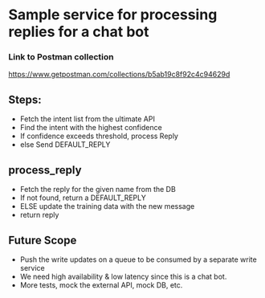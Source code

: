 # Sample service for processing replies for a chat bot

### Link to Postman collection
https://www.getpostman.com/collections/b5ab19c8f92c4c94629d

## Steps:
- Fetch the intent list from the ultimate API
- Find the intent with the highest confidence
- If confidence exceeds threshold, process Reply
- else Send DEFAULT_REPLY

## process_reply
- Fetch the reply for the given name from the DB
- If not found, return a DEFAULT_REPLY
- ELSE update the training data with the new message
- return reply

## Future Scope
- Push the write updates on a queue to be consumed by a separate write service
- We need high availability & low latency since this is a chat bot.
- More tests, mock the external API, mock DB, etc.
